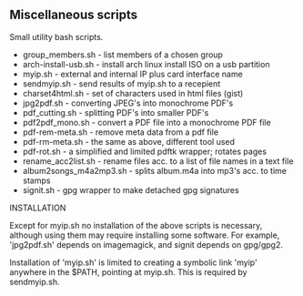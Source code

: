 Miscellaneous scripts
---------------------

Small utility bash scripts.
- group_members.sh    - list members of a chosen group
- arch-install-usb.sh - install arch linux install ISO on a usb partition
- myip.sh             - external and internal IP plus card interface name
- sendmyip.sh         - send results of myip.sh to a recepient
- charset4html.sh     - set of characters used in html files (gist)
- jpg2pdf.sh          - converting JPEG's into monochrome PDF's
- pdf_cutting.sh      - splitting PDF's into smaller PDF's
- pdf2pdf_mono.sh     - convert a PDF file into a monochrome PDF file
- pdf-rem-meta.sh     - remove meta data from a pdf file
- pdf-rm-meta.sh      - the same as above, different tool used
- pdf-rot.sh          - a simplified and limited pdftk wrapper; rotates pages
- rename_acc2list.sh  - rename files acc. to a list of file names in a text file
- album2songs_m4a2mp3.sh - splits album.m4a into mp3's acc. to time stamps
- signit.sh           - gpg wrapper to make detached gpg signatures

INSTALLATION

Except for myip.sh no installation of the above scripts is necessary, although using them may require installing some software. For example, 'jpg2pdf.sh' depends on imagemagick, and signit depends on gpg/gpg2.

Installation of 'myip.sh' is limited to creating a symbolic link 'myip' anywhere in the $PATH, pointing at myip.sh. This is required by sendmyip.sh.
